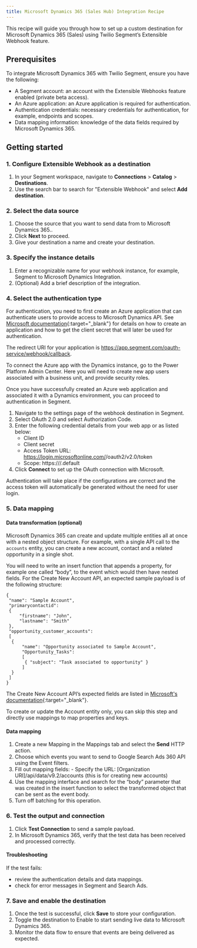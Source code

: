 ```yaml
---
title: Microsoft Dynamics 365 (Sales Hub) Integration Recipe
---
```


This recipe will guide you through how to set up a custom destination for Microsoft Dynamics 365 (Sales) using Twilio Segment’s Extensible Webhook feature.

## Prerequisites

To integrate Microsoft Dynamics 365 with Twilio Segment, ensure you have the following:

- A Segment account: an account with the Extensible Webhooks feature enabled (private beta access).
- An Azure application: an Azure application is required for authentication.
- Authentication credentials: necessary credentials for authentication, for example, endpoints and scopes.
- Data mapping information: knowledge of the data fields required by Microsoft Dynamics 365.

## Getting started 

### 1. Configure Extensible Webhook as a destination 

1. In your Segment workspace, navigate to **Connections** > **Catalog** > **Destinations**.
2. Use the search bar to search for "Extensible Webhook"  and select **Add destination**.

### 2. Select the data source

1. Choose the source that you want to send data from to Microsoft Dynamics 365..
2. Click **Next** to proceed.
3. Give your destination a name and create your destination.

### 3. Specify the instance details

1. Enter a recognizable name for your webhook instance, for example, Segment to Microsoft Dynamics Integration.
2. (Optional) Add a brief description of the integration.

### 4. Select the authentication type

For authentication, you need to first create an Azure application that can authenticate users to provide access to Microsoft Dynamics API. See [Microsoft documentation](https://learn.microsoft.com/en-us/entra/identity-platform/quickstart-register-app?tabs=client-secret){:target="_blank"} for details on how to create an application and how to get the client secret that will later be used for authentication.

The redirect URI for your application is https://app.segment.com/oauth-service/webhook/callback.

To connect the Azure app with the Dynamics instance, go to the Power Platform Admin Center.
Here you will need to create new app users associated with a business unit, and provide security roles.

Once you have successfully created an Azure web application and associated it with a Dynamics environment, you can proceed to authentication in Segment.

1. Navigate to the settings page of the webhook destination in Segment.
2. Select OAuth 2.0 and select Authorization Code.
3. Enter the following credential details from your web app or as listed below:
    - Client ID
    - Client secret
    - Access Token URL: https://login.microsoftonline.com/<directory id>/oauth2/v2.0/token
    - Scope: https://<dynamics>/.default
4. Click **Connect** to set up the OAuth connection with Microsoft.

Authentication will take place if the configurations are correct and the access token will automatically be generated without the need for user login.

### 5. Data mapping

#### Data transformation (optional)

Microsoft Dynamics 365 can create and update multiple entities all at once with a nested object structure. For example, with a single API call to the `accounts` entity, you can create a new account, contact and a related opportunity in a single shot. 

You will need to write an insert function that appends a property, for example one called “body”, to the event which would then have nested fields. For the Create New Account API, an expected sample payload is of the following structure:

```
{
 "name": "Sample Account",
 "primarycontactid":
 {
     "firstname": "John",
     "lastname": "Smith"
 },
 "opportunity_customer_accounts":
 [
  {
      "name": "Opportunity associated to Sample Account",
      "Opportunity_Tasks":
      [
       { "subject": "Task associated to opportunity" }
      ]
  }
 ]
}
```

The Create New Account API’s expected fields are listed in [Microsoft's documentation](https://learn.microsoft.com/en-us/power-apps/developer/data-platform/webapi/reference/account?view=dataverse-latest){:target="_blank"}. 

To create or update the Account entity only, you can skip this step and directly use mappings to map properties and keys.

#### Data mapping

1. Create a new Mapping in the Mappings tab and select the **Send** HTTP action.
2. Choose which events you want to send to Google Search Ads 360 API using the Event filters.
3. Fill out mapping fields:
        - Specify the URL:  [Organization URI]/api/data/v9.2/accounts (this is for creating new accounts)
4. Use the mapping interface and search for the “body” parameter that was created in the insert function to select the transformed object that can be sent as the event body.
5. Turn off batching for this operation.

### 6. Test the output and connection

1. Click **Test Connection** to send a sample payload.
2. In Microsoft Dynamics 365, verify that the test data has been received and processed correctly.

#### Troubleshooting

If the test fails:
- review the authentication details and data mappings.
- check for error messages in Segment and Search Ads.

### 7. Save and enable the destination

1. Once the test is successful, click **Save** to store your configuration.
2. Toggle the destination to Enable to start sending live data to Microsoft Dynamics 365. 
3. Monitor the data flow to ensure that events are being delivered as expected.